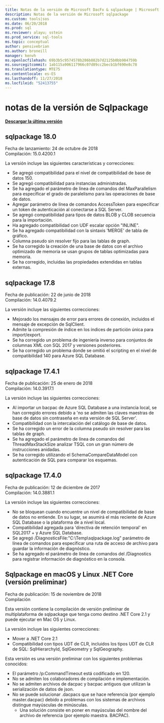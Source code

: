 ```yaml
---
title: Notas de la versión de Microsoft DacFx & sqlpackage | Microsoft Docs
description: Notas de la versión de Microsoft sqlpackage
ms.custom: tools|sos
ms.date: 06/20/2018
ms.prod: sql
ms.reviewer: alayu; sstein
ms.prod_service: sql-tools
ms.topic: conceptual
author: pensivebrian
ms.author: broneill
manager: kenvh
ms.openlocfilehash: 69b3b5c9574578b286b882b7d2125b0bb984759b
ms.sourcegitcommit: 1ab115a906117966c07d89cc2becb1bf690e8c78
ms.translationtype: MTE75
ms.contentlocale: es-ES
ms.lasthandoff: 11/27/2018
ms.locfileid: "52413755"
---
```

# <a name="sqlpackage-release-notes"></a>notas de la versión de Sqlpackage

**[Descargar la última versión](sqlpackage-download.md)**

## <a name="sqlpackage-180"></a>sqlpackage 18.0

Fecha de lanzamiento: 24 de octubre de 2018  
Compilación: 15.0.4200.1 

La versión incluye las siguientes características y correcciones:

- Se agregó compatibilidad para el nivel de compatibilidad de base de datos 150.
- Se agregó compatibilidad para instancias administradas.
- Se ha agregado el parámetro de línea de comandos del MaxParallelism para especificar el grado de paralelismo para las operaciones de base de datos.
- Agregar parámetro de línea de comandos AccessToken para especificar un token de autenticación al conectarse a SQL Server.
- Se agregó compatibilidad para tipos de datos BLOB y CLOB secuencia para la importación.
- Ha agregado compatibilidad con UDF escalar opción "INLINE".
- Se ha agregado compatibilidad con la sintaxis 'MERGE' de tabla de gráfico.
- Columna pseudo sin resolver fijo para las tablas de graph.
- Se ha corregido la creación de una base de datos con el archivo optimizado de memoria se usan grupos de tablas optimizadas para memoria.
- Se ha corregido, incluidas las propiedades extendidas en tablas externas.

## <a name="sqlpackage-178"></a>sqlpackage 17.8

Fecha de publicación: 22 de junio de 2018  
Compilación: 14.0.4079.2  

La versión incluye las siguientes correcciones:

- Mejorado los mensajes de error para errores de conexión, incluidos el mensaje de excepción de SqlClient.
- Admite la compresión de índice en los índices de partición única para import/export.
- Se ha corregido un problema de ingeniería inverso para conjuntos de columnas XML con SQL 2017 y versiones posteriores.
- Se ha corregido un problema donde se omitió el scripting en el nivel de compatibilidad 140 para Azure SQL Database.

## <a name="sqlpackage-1741"></a>sqlpackage 17.4.1

Fecha de publicación: 25 de enero de 2018  
Compilación: 14.0.3917.1

La versión incluye las siguientes correcciones:

- Al importar un bacpac de Azure SQL Database a una instancia local, se han corregido errores debido a 'no se admiten las claves maestras de base de datos sin contraseña en esta versión de SQL Server'.
- Compatibilidad con la intercalación del catálogo de base de datos.
- Se ha corregido un error de la columna pseudo sin resolver para las tablas de graph.
- Se ha agregado el parámetro de línea de comandos del ThreadMaxStackSize analizar TSQL con un gran número de instrucciones anidadas.
- Se ha corregido utilizando el SchemaCompareDataModel con autenticación de SQL para comparar los esquemas.

## <a name="sqlpackage-1740"></a>sqlpackage 17.4.0

Fecha de publicación: 12 de diciembre de 2017  
Compilación: 14.0.3881.1

La versión incluye las siguientes correcciones:

- No se bloquean cuando encuentre un nivel de compatibilidad de base de datos no entiende. En su lugar, se asumirá el más reciente de Azure SQL Database o la plataforma de a nivel local.
- Compatibilidad agregada para 'directiva de retención temporal' en SQL2017 + y Azure SQL Database.
- Se agregó /DiagnosticsFile:"C:\Temp\sqlpackage.log" parámetro de línea de comandos para especificar una ruta de acceso de archivo para guardar la información de diagnóstico.
- Se ha agregado el parámetro de línea de comandos del /Diagnostics para registrar información de diagnóstico en la consola.

## <a name="sqlpackage-on-macos-and-linux-net-core-preview"></a>Sqlpackage en macOS y Linux .NET Core (versión preliminar)

Fecha de publicación: 15 de noviembre de 2018  
Compilación

Esta versión contiene la compilación de versión preliminar de multiplataforma de sqlpackage que tenga como destino .NET Core 2.1 y puede ejecutar en Mac OS y Linux. 

La versión incluye las siguientes correcciones:

- Mover a .NET Core 2.1 
- Compatibilidad con tipos UDT de CLR, incluidos los tipos UDT de CLR de SQL: SqlHierarchyId, SqlGeometry y SqlGeography.

Esta versión es una versión preliminar con los siguientes problemas conocidos:

- El parámetro /p:CommandTimeout está codificado en 120.
- No se admiten los colaboradores de compilación e implementación.
- No se admiten archivos de dacpac y bacpac antiguos que utilizan la serialización de datos de json.
- No se puede solucionar .dacpacs que se hace referencia (por ejemplo master.dacpac) debido a problemas con los sistemas de archivos distingue mayúsculas de minúsculas.
  - Una solución consiste en poner en mayúsculas del nombre del archivo de referencia (por ejemplo maestra. BACPAC).
